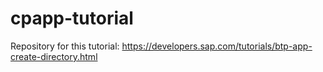 # cpapp-tutorial
Repository for this tutorial: https://developers.sap.com/tutorials/btp-app-create-directory.html
